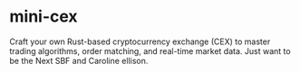 # mini-cex
Craft your own Rust-based cryptocurrency exchange (CEX) to master trading algorithms, order matching, and real-time market data.
Just want to be the Next SBF and Caroline ellison.
